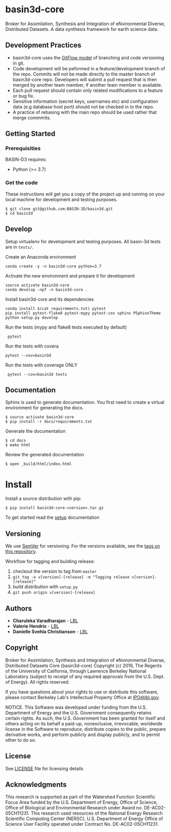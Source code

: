 # basin3d-core
Broker for Assimilation, Synthesis and Integration of eNvironmental Diverse, Distributed Datasets.
A data synthesis framework for earth science data.


## Development Practices

* basin3d-core uses the [GitFlow model](https://datasift.github.io/gitflow/IntroducingGitFlow.html) 
  of branching and code versioning in git. 
* Code development will be peformed in a feature/development branch of the repo. Commits will not be made directly to the master branch of basin3d-core repo.  Developers will submit a pull request that is then merged by another team member, if another team member is available.
* Each pull request should contain only related modifications to a feature or bug fix.  
* Sensitive information (secret keys, usernames etc) and configuration data (e.g database host port) should not be checked in to the repo.
* A practice of rebasing with the main repo should be used rather that merge commmits.  

## Getting Started

### Prerequisities
BASIN-D3  requires:

* Python (>= 3.7)


### Get the code

These instructions will get you a copy of the project up and running on your local machine for 
development and testing purposes. 

    $ git clone git@github.com:BASIN-3D/basin3d.git
    $ cd basin3d
    

## Develop
Setup virtualenv for development and testing purposes. All basin-3d tests
are in `tests/`.
  
Create an Anaconda environment

    conda create -y -n basin3d-core python=3.7
	
Activate the new environment and prepare it for development

	source activate basin3d-core
	conda develop -npf -n basin3d-core .

Install  basin3d-core and its dependencies

	conda install $(cat requirements.txt) pytest
	pip install pytest-flake8 pytest-mypy pytest-cov sphinx PSphinxTheme
	python setup.py develop
	
Run the tests (mypy and flake8 tests executed by default)

     pytest 
     
Run the tests with covera

    pytest --cov=basin3d
     
Run the tests with coverage ONLY

     pytest --cov=basin3d tests
    

## Documentation
Sphinx is used to generate documentation. You first need
to create a virtual environment for generating the docs.

    $ source activate basin3d-core
    $ pip install -r docs/requirements.txt
    
Generate the documentation
   
    $ cd docs
    $ make html

Review the generated documentation

    $ open _build/html/index.html

# Install

 
Install a source distribution with pip:

    $ pip install basin3d-core-<version>.tar.gz
    
To get started read the [setup](docs/getting_started.rst) documentation

## Versioning

We use [SemVer](http://semver.org/) for versioning. For the versions available, 
see the [tags on this repository](https://github.com/Watershed-Function-SFA/basin3d-core/tags). 

Workflow for tagging and building release:

1. checkout the version to tag from `master`
1. `git tag -a v[version]-[release] -m "Tagging release v[version]-[release]"`
1. build distribution with `setup.py`
1. `git push origin v[version]-[release]`

## Authors

* **Charuleka Varadharajan** - [LBL](http://eesa.lbl.gov/profiles/charuleka-varadharajan/)
* **Valerie Hendrix**  - [LBL](https://dst.lbl.gov/people.php?p=ValHendrix)
* **Danielle Svehla Christianson** - [LBL](https://crd.lbl.gov/departments/data-science-and-technology/uss/staff/danielle-christianson/)


## Copyright

Broker for Assimilation, Synthesis and Integration of eNvironmental Diverse, Distributed Datasets Core  (basin3d-core) Copyright (c) 2019, The
Regents of the University of California, through Lawrence Berkeley National
Laboratory (subject to receipt of any required approvals from the U.S.
Dept. of Energy).  All rights reserved.

If you have questions about your rights to use or distribute this software,
please contact Berkeley Lab's Intellectual Property Office at
IPO@lbl.gov.

NOTICE.  This Software was developed under funding from the U.S. Department
of Energy and the U.S. Government consequently retains certain rights.  As
such, the U.S. Government has been granted for itself and others acting on
its behalf a paid-up, nonexclusive, irrevocable, worldwide license in the
Software to reproduce, distribute copies to the public, prepare derivative
works, and perform publicly and display publicly, and to permit other to do
so.

## License

See [LICENSE](LICENSE) file for licensing details

## Acknowledgments

This research is supported as part of the Watershed Function Scientific Focus Area funded by the U.S. Department of Energy, Office of Science, Office of Biological and Environmental Research under Award no. DE-AC02-05CH11231. This research used resources of the National Energy Research Scientific Computing Center (NERSC), U.S. Department of Energy Office of Science User Facility operated under Contract No. DE-AC02-05CH11231. 
